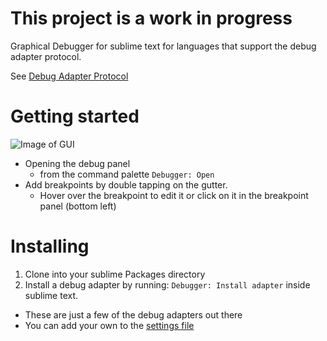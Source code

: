 # This project is a work in progress

Graphical Debugger for sublime text for languages that support the debug adapter protocol.

See [Debug Adapter Protocol](https://microsoft.github.io/debug-adapter-protocol/)

# Getting started
![Image of GUI](https://raw.githubusercontent.com/daveleroy/sublime_db/master/docs/images/basic.png)

- Opening the debug panel
  - from the command palette `Debugger: Open`
- Add breakpoints by double tapping on the gutter. 
  - Hover over the breakpoint to edit it or click on it in the breakpoint panel (bottom left)

# Installing

1. Clone into your sublime Packages directory
2. Install a debug adapter by running: ```Debugger: Install adapter``` inside sublime text.
  - These are just a few of the debug adapters out there
  - You can add your own to the [settings file](https://github.com/daveleroy/sublime_db/blob/master/debug.sublime-settings)
